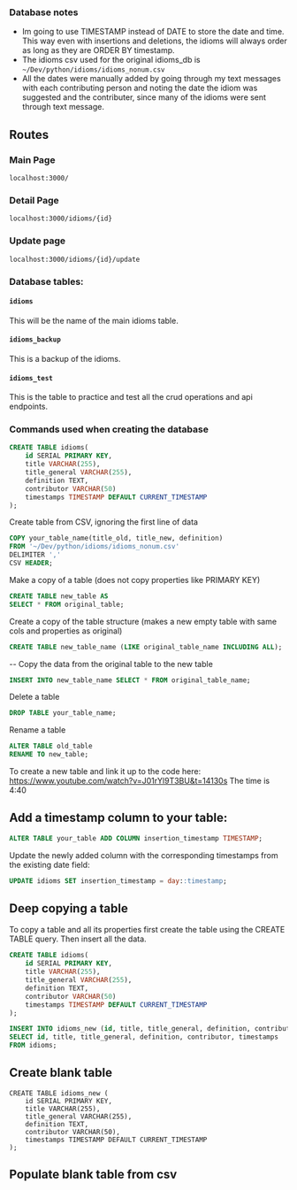 ### Database notes

- Im going to use TIMESTAMP instead of DATE to store the date and time. This way even with insertions and deletions, the idioms will always order as long as they are ORDER BY timestamp.
- The idioms csv used for the original idioms_db is `~/Dev/python/idioms/idioms_nonum.csv`
- All the dates were manually added by going through my text messages with each contributing person and noting the date the idiom was suggested and the contributer, since many of the idioms were sent through text message.

## Routes

### Main Page

```
localhost:3000/
```

### Detail Page

```
localhost:3000/idioms/{id}
```

### Update page

```
localhost:3000/idioms/{id}/update
```

### Database tables:

#### `idioms`

This will be the name of the main idioms table.

#### `idioms_backup`

This is a backup of the idioms.

#### `idioms_test`

This is the table to practice and test all the crud operations and api endpoints.

### Commands used when creating the database

```sql
CREATE TABLE idioms(
    id SERIAL PRIMARY KEY,
    title VARCHAR(255),
    title_general VARCHAR(255),
    definition TEXT,
    contributor VARCHAR(50)
    timestamps TIMESTAMP DEFAULT CURRENT_TIMESTAMP
);
```

Create table from CSV, ignoring the first line of data

```sql
COPY your_table_name(title_old, title_new, definition)
FROM '~/Dev/python/idioms/idioms_nonum.csv'
DELIMITER ','
CSV HEADER;
```

Make a copy of a table (does not copy properties like PRIMARY KEY)

```sql
CREATE TABLE new_table AS
SELECT * FROM original_table;
```

Create a copy of the table structure (makes a new empty table with same cols and properties as original)

```sql
CREATE TABLE new_table_name (LIKE original_table_name INCLUDING ALL);
```

-- Copy the data from the original table to the new table

```sql
INSERT INTO new_table_name SELECT * FROM original_table_name;
```

Delete a table

```sql
DROP TABLE your_table_name;
```

Rename a table

```sql
ALTER TABLE old_table
RENAME TO new_table;
```

To create a new table and link it up to the code here: https://www.youtube.com/watch?v=J01rYl9T3BU&t=14130s
The time is 4:40

## Add a timestamp column to your table:

```sql
ALTER TABLE your_table ADD COLUMN insertion_timestamp TIMESTAMP;
```

Update the newly added column with the corresponding timestamps from the existing date field:

```sql
UPDATE idioms SET insertion_timestamp = day::timestamp;
```

## Deep copying a table

To copy a table and all its properties first create the table using the CREATE TABLE query.
Then insert all the data.

```sql
CREATE TABLE idioms(
    id SERIAL PRIMARY KEY,
    title VARCHAR(255),
    title_general VARCHAR(255),
    definition TEXT,
    contributor VARCHAR(50)
    timestamps TIMESTAMP DEFAULT CURRENT_TIMESTAMP
);
```

```sql
INSERT INTO idioms_new (id, title, title_general, definition, contributor, timestamps)
SELECT id, title, title_general, definition, contributor, timestamps
FROM idioms;
```


## Create blank table
```
CREATE TABLE idioms_new (
    id SERIAL PRIMARY KEY,
    title VARCHAR(255),
    title_general VARCHAR(255),
    definition TEXT,
    contributor VARCHAR(50),
    timestamps TIMESTAMP DEFAULT CURRENT_TIMESTAMP
);
```

## Populate blank table from csv